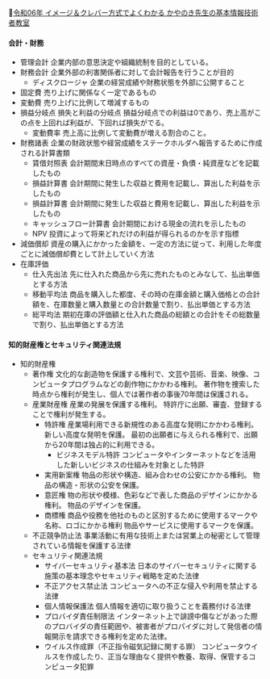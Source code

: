 
📖[令和06年 イメージ＆クレバー方式でよくわかる かやのき先生の基本情報技術者教室](https://gihyo.jp/book/2023/978-4-297-13827-1)

#### 会計・財務

- 管理会計
  企業内部の意思決定や組織統制を目的としている。
- 財務会計
  企業外部の利害関係者に対して会計報告を行うことが目的
  - ディスクロージャ
    企業の経営成績や財務状態を外部に公開すること
- 固定費
  売り上げに関係なく一定であるもの
- 変動費
  売り上げに比例して増減するもの
- 損益分岐点
  損失と利益の分岐点
  損益分岐点での利益は0であり、売上高がこの点を上回れば利益が、下回れば損失がでる。
  - 変動費率
    売上高に比例して変動費が増える割合のこと。
- 財務諸表
  企業の財政状態や経営成績をステークホルダへ報告するために作成される計算書類
  - 賃借対照表
    会計期間末日時点のすべての資産・負債・純資産などを記載したもの
  - 損益計算書
    会計期間に発生した収益と費用を記載し、算出した利益を示したもの
  - 損益計算書
    会計期間に発生した収益と費用を記載し、算出した利益を示したもの
  - キャッシュフロー計算書
    会計期間における現金の流れを示したもの
  - NPV
    投資によって将来どれだけの利益が得られるのかを示す指標
- 減価償却
  資産の購入にかかった金額を、一定の方法に従って、利用した年度ごとに減価償却費として計上していく方法
- 在庫評価
  - 仕入先出法
    先に仕入れた商品から先に売れたものとみなして、払出単価とする方法
  - 移動平均法
    商品を購入した都度、その時の在庫金額と購入価格との合計額を、在庫数量と購入数量との合計数量で割り、払出単価とする方法
  - 総平均法
    期初在庫の評価額と仕入れた商品の総額との合計をその総数量で割り、払出単価とする方法

#### 知的財産権とセキュリティ関連法規

- 知的財産権
  - 著作権
    文化的な創造物を保護する権利で、文芸や芸術、音楽、映像、コンピュータプログラムなどの創作物にかかわる権利。
    著作物を捜索した時点から権利が発生し、個人では著作者の事後70年間は保護される。
  - 産業財産権
    産業の発展を保護する権利。
    特許庁に出願、審査、登録することで権利が発生する。
    - 特許権
      産業場利用できる新規性のある高度な発明にかかわる権利。
      新しい高度な発明を保護。
      最初の出願者に与えられる権利で、出願から20年間は独占的に利用できる。
      - ビジネスモデル特許
        コンピュータやインターネットなどを活用した新しいビジネスの仕組みを対象とした特許
    - 実用新案権
      物品の形状や構造、組み合わせの公安にかかる権利。
      物品の構造・形状の公安を保護。
    - 意匠権
      物の形状や模様、色彩などで表した商品のデザインにかかる権利。
      物品のデザインを保護。
    - 商標権
      商品や役務を他社のものと区別するために使用するマークや名称、ロゴにかかる権利
      物品やサービスに使用するマークを保護。
  - 不正競争防止法
    事業活動に有用な技術上または営業上の秘密として管理されている情報を保護する法律
  - セキュリティ関連法規
    - サイバーセキュリティ基本法
      日本のサイバーセキュリティに関する施策の基本理念やセキュリティ戦略を定めた法律
    - 不正アクセス禁止法
      コンピュータへの不正な侵入や利用を禁止する法律
    - 個人情報保護法
      個人情報を適切に取り扱うことを義務付ける法律
    - プロバイダ責任制限法
      インターネット上で誹謗中傷などがあった際のプロバイダの責任範囲や、被害者がプロパイダに対して発信者の情報開示を請求できる権利を定めた法律。
    - ウイルス作成罪（不正指令磁気記録に関する罪）
      コンピュータウイルスを作成したり、正当な理由なく提供や教養、取得、保管するコンピュータ犯罪
      
